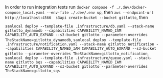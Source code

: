 In order to run integration tests run
```docker compose -f ./.dev/docker-compose_local.yaml --env-file ./.dev/.env up```,
then
```aws --endpoint-url http://localhost:4566  s3api create-bucket --bucket gitlotto```,
then


[//]: # (```samlocal deploy --template-file template_resources.yaml --stack-name chessfinder --capabilities CAPABILITY_NAMED_IAM CAPABILITY_AUTO_EXPAND --s3-bucket chessfinder```,)
```samlocal deploy --template-file .infrastructure/db.yaml --stack-name gitlotto_dynamodb --capabilities CAPABILITY_NAMED_IAM CAPABILITY_AUTO_EXPAND --s3-bucket gitlotto --parameter-overrides TheStackName=gitlotto_dynamodb```,
```samlocal deploy --template-file .infrastructure/notification.yaml --stack-name gitlotto_notification --capabilities CAPABILITY_NAMED_IAM CAPABILITY_AUTO_EXPAND --s3-bucket gitlotto --parameter-overrides TheStackName=gitlotto_notification```,
```samlocal deploy --template-file .infrastructure/queue.yaml --stack-name gitlotto_sqs --capabilities CAPABILITY_NAMED_IAM CAPABILITY_AUTO_EXPAND --s3-bucket gitlotto --parameter-overrides TheStackName=gitlotto_sqs```
